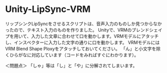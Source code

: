 # Unity-LipSync-VRM
リップシンクLipSyncをさせるスクリプトは、音声入力のものしか見つからなかったので、テキスト入力のものを作りました。
Unityで、VRMのブレンドシェイプを用いて、入力した文章に合わせて口を動かします。VRMモデルにアタッチし、インスペクターに入力した文字の通りに口を動かします。
VRMモデルにはVRM Blend Shape Ploxyをアタッチしておいてください。
「ん」と小文字を除くひらがなに対応しています（コードをみればすぐにわかります）。

＜問題点＞
「しゃ」等は「し」と「や」に分解されてしまいます。
